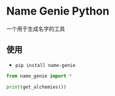 # Name Genie Python

一个用于生成名字的工具

## 使用

- `pip install name-genie`

```python
from name_genie import *

print(get_alchemies())
```
